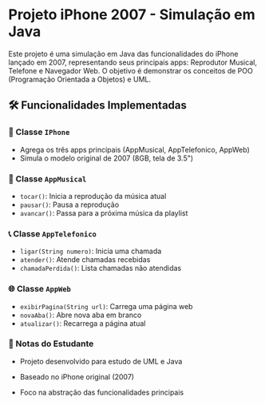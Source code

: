 # Projeto iPhone 2007 - Simulação em Java

Este projeto é uma simulação em Java das funcionalidades do iPhone lançado em 2007, representando seus principais apps: Reprodutor Musical, Telefone e Navegador Web. O objetivo é demonstrar os conceitos de POO (Programação Orientada a Objetos) e UML.


## 🛠️ Funcionalidades Implementadas

### 📱 Classe `IPhone`
- Agrega os três apps principais (AppMusical, AppTelefonico, AppWeb)
- Simula o modelo original de 2007 (8GB, tela de 3.5")

### 🎵 Classe `AppMusical`
- `tocar()`: Inicia a reprodução da música atual
- `pausar()`: Pausa a reprodução
- `avancar()`: Passa para a próxima música da playlist

### 📞 Classe `AppTelefonico`
- `ligar(String numero)`: Inicia uma chamada
- `atender()`: Atende chamadas recebidas
- `chamadaPerdida()`: Lista chamadas não atendidas

### 🌐 Classe `AppWeb`
- `exibirPagina(String url)`: Carrega uma página web
- `novaAba()`: Abre nova aba em branco
- `atualizar()`: Recarrega a página atual

### 📝 Notas do Estudante
- Projeto desenvolvido para estudo de UML e Java

- Baseado no iPhone original (2007)

- Foco na abstração das funcionalidades principais
